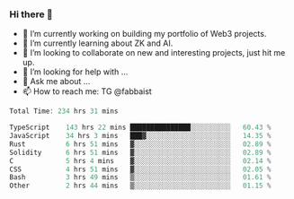 ### Hi there 👋

- 🔭 I’m currently working on building my portfolio of Web3 projects. 
- 🌱 I’m currently learning about ZK and AI.
- 👯 I’m looking to collaborate on new and interesting projects, just hit me up. 
- 🤔 I’m looking for help with ... 
- 💬 Ask me about ...
- 📫 How to reach me: TG @fabbaist

<!--
**fabbaisteth/fabbaisteth** is a ✨ _special_ ✨ repository because its `README.md` (this file) appears on your GitHub profile.

Here are some ideas to get you started:

- 🔭 I’m currently working on ...
- 🌱 I’m currently learning ...
- 👯 I’m looking to collaborate on ...
- 🤔 I’m looking for help with ...
- 💬 Ask me about ...
- 📫 How to reach me: ...
- 😄 Pronouns: ...
- ⚡ Fun fact: ...
-->

<!--START_SECTION:waka-->

```rust
Total Time: 234 hrs 31 mins

TypeScript    143 hrs 22 mins ███████████████░░░░░░░░░░   60.43 %
JavaScript    34 hrs 3 mins   ███▓░░░░░░░░░░░░░░░░░░░░░   14.35 %
Rust          6 hrs 51 mins   ▓░░░░░░░░░░░░░░░░░░░░░░░░   02.89 %
Solidity      6 hrs 51 mins   ▓░░░░░░░░░░░░░░░░░░░░░░░░   02.89 %
C             5 hrs 4 mins    ▓░░░░░░░░░░░░░░░░░░░░░░░░   02.14 %
CSS           4 hrs 51 mins   ▓░░░░░░░░░░░░░░░░░░░░░░░░   02.05 %
Bash          3 hrs 49 mins   ▒░░░░░░░░░░░░░░░░░░░░░░░░   01.61 %
Other         2 hrs 44 mins   ▒░░░░░░░░░░░░░░░░░░░░░░░░   01.15 %
```

<!--END_SECTION:waka-->
